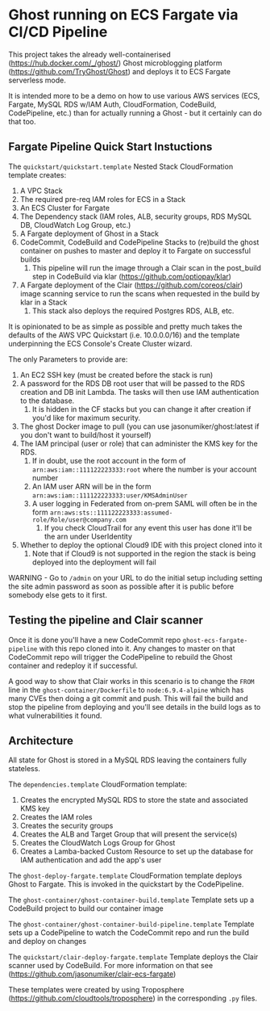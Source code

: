 # Ghost running on ECS Fargate via CI/CD Pipeline
This project takes the already well-containerised (https://hub.docker.com/_/ghost/) Ghost microblogging platform (https://github.com/TryGhost/Ghost) and deploys it to ECS Fargate serverless mode.

It is intended more to be a demo on how to use various AWS services (ECS, Fargate, MySQL RDS w/IAM Auth, CloudFormation, CodeBuild, CodePipeline, etc.) than for actually running a Ghost - but it certainly can do that too.

## Fargate Pipeline Quick Start Instuctions
The `quickstart/quickstart.template` Nested Stack CloudFormation template creates:
1. A VPC Stack
1. The required pre-req IAM roles for ECS in a Stack
1. An ECS Cluster for Fargate
1. The Dependency stack (IAM roles, ALB, security groups, RDS MySQL DB, CloudWatch Log Group, etc.)
1. A Fargate deployment of Ghost in a Stack
1. CodeCommit, CodeBuild and CodePipeline Stacks to (re)build the ghost container on pushes to master and deploy it to Fargate on successful builds
    1. This pipeline will run the image through a Clair scan in the post_build step in CodeBuild via klar (https://github.com/optiopay/klar)
1. A Fargate deployment of the Clair (https://github.com/coreos/clair) image scanning service to run the scans when requested in the build by klar in a Stack
    1. This stack also deploys the required Postgres RDS, ALB, etc.

It is opinionated to be as simple as possible and pretty much takes the defaults of the AWS VPC Quickstart (i.e. 10.0.0.0/16) and the template underpinning the ECS Console's Create Cluster wizard.

The only Parameters to provide are:
1. An EC2 SSH key (must be created before the stack is run)
1. A password for the RDS DB root user that will be passed to the RDS creation and DB init Lambda. The tasks will then use IAM authentication to the database.
    1. It is hidden in the CF stacks but you can change it after creation if you'd like for maximum security.
1. The ghost Docker image to pull (you can use jasonumiker/ghost:latest if you don't want to build/host it yourself)
1. The IAM principal (user or role) that can administer the KMS key for the RDS.
    1. If in doubt, use the root account in the form of `arn:aws:iam::111122223333:root` where the number is your account number
    1. An IAM user ARN will be in the form `arn:aws:iam::111122223333:user/KMSAdminUser`
    1. A user logging in Federated from on-prem SAML will often be in the form `arn:aws:sts::111122223333:assumed-role/Role/user@company.com`
        1. If you check CloudTrail for any event this user has done it'll be the arn under UserIdentity
1. Whether to deploy the optional Cloud9 IDE with this project cloned into it
    1. Note that if Cloud9 is not supported in the region the stack is being deployed into the deployment will fail

WARNING - Go to `/admin` on your URL to do the initial setup including setting the site admin password as soon as possible after it is public before somebody else gets to it first.

## Testing the pipeline and Clair scanner
Once it is done you'll have a new CodeCommit repo `ghost-ecs-fargate-pipeline` with this repo cloned into it. Any changes to master on that CodeCommit repo will trigger the CodePipeline to rebuild the Ghost container and redeploy it if successful.

A good way to show that Clair works in this scenario is to change the `FROM` line in the `ghost-container/Dockerfile` to `node:6.9.4-alpine` which has many CVEs then doing a git commit and push. This will fail the build and stop the pipeline from deploying and you'll see details in the build logs as to what vulnerabilities it found.

## Architecture
All state for Ghost is stored in a MySQL RDS leaving the containers fully stateless.

The `dependencies.template` CloudFormation template: 
1. Creates the encrypted MySQL RDS to store the state and associated KMS key
1. Creates the IAM roles
1. Creates the security groups
1. Creates the ALB and Target Group that will present the service(s)
1. Creates the CloudWatch Logs Group for Ghost
1. Creates a Lamba-backed Custom Resource to set up the database for IAM authentication and add the app's user

The `ghost-deploy-fargate.template` CloudFormation template deploys Ghost to Fargate. This is invoked in the quickstart by the CodePipeline.

The `ghost-container/ghost-container-build.template` Template sets up a CodeBuild project to build our container image

The `ghost-container/ghost-container-build-pipeline.template` Template sets up a CodePipeline to watch the CodeCommit repo and run the build and deploy on changes

The `quickstart/clair-deploy-fargate.template` Template deploys the Clair scanner used by CodeBuild. For more information on that see (https://github.com/jasonumiker/clair-ecs-fargate)

These templates were created by using Troposphere (https://github.com/cloudtools/troposphere) in the corresponding `.py` files.